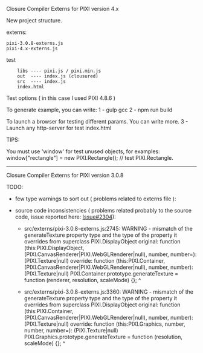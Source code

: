 Closure Compiler Externs for PIXI version 4.x

New project structure.

externs:
    
    pixi-3.0.8-externs.js    
    pixi-4.x-externs.js

test
        
        libs ---- pixi.js / pixi.min.js
        out  ---- index.js (clousured)
        src  ---- index.js
        index.html

Test options ( in this case I used PIXI 4.8.6 )

To generate example, you can write:
1 - gulp gcc
2 - npm run build

To launch a browser for testing different params. You can write more.
3 - Launch any http-server for test index.html

TIPS:

You must use 'window' for test unused objects, for examples:
window["rectangle"] = new PIXI.Rectangle(); // test PIXI.Rectangle.

-------------------------------------------------------------------------------------------------------------

Closure Compiler Externs for PIXI version 3.0.8

TODO:

- few type warnings to sort out ( problems related to externs file ):


- source code inconsistencies
( problems related probably to the source code, issue reported here: [Issue#2304](https://github.com/pixijs/pixi.js/issues/2304)):


  - src/externs/pixi-3.0.8-externs.js:2745: WARNING - mismatch of the generateTexture property type and the type of the property it overrides from superclass PIXI.DisplayObject
 original: function (this:PIXI.DisplayObject, (PIXI.CanvasRenderer|PIXI.WebGLRenderer|null), number, number=): (PIXI.Texture|null)
 override: function (this:PIXI.Container, (PIXI.CanvasRenderer|PIXI.WebGLRenderer|null), number, number): (PIXI.Texture|null)
 PIXI.Container.prototype.generateTexture = function (renderer, resolution, scaleMode) {};
 ^

  - src/externs/pixi-3.0.8-externs.js:3360: WARNING - mismatch of the generateTexture property type and the type of the property it overrides from superclass PIXI.DisplayObject
 original: function (this:PIXI.Container, (PIXI.CanvasRenderer|PIXI.WebGLRenderer|null), number, number): (PIXI.Texture|null)
 override: function (this:PIXI.Graphics, number, number, number=): (PIXI.Texture|null)
 PIXI.Graphics.prototype.generateTexture = function (resolution, scaleMode) {};
 ^


